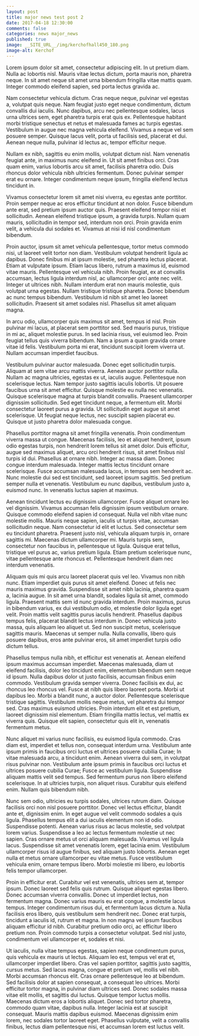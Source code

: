 ```yaml
---
layout: post
title: major news test post 2
date: 2017-04-18 12:30:00
comments: false
categories: news major_news
published: true
image: __SITE_URL__/img/kerchofhall450_180.png
image-alt: Kerchof
---
```


Lorem ipsum dolor sit amet, consectetur adipiscing elit. In ut pretium diam. Nulla ac lobortis nisl. Mauris vitae lectus dictum, porta mauris non, pharetra neque. In sit amet neque sit amet urna bibendum fringilla vitae mattis quam. Integer commodo eleifend sapien, sed porta lectus gravida ac.

<!--more-->

Nam consectetur vehicula dictum. Cras neque neque, pulvinar vel egestas a, volutpat quis neque. Nam feugiat justo eget neque condimentum, dictum convallis dui iaculis. Nunc dapibus, arcu nec pellentesque sodales, lacus urna ultrices sem, eget pharetra turpis erat quis ex. Pellentesque habitant morbi tristique senectus et netus et malesuada fames ac turpis egestas. Vestibulum in augue nec magna vehicula eleifend. Vivamus a neque vel sem posuere semper. Quisque lacus velit, porta ut facilisis sed, placerat et dui. Aenean neque nulla, pulvinar id lectus ac, tempor efficitur neque.

Nullam ex nibh, sagittis eu enim mollis, volutpat dictum nisl. Nam venenatis feugiat ante, in maximus nunc eleifend in. Ut sit amet finibus orci. Cras quam enim, varius lobortis arcu sit amet, facilisis pharetra odio. Duis rhoncus dolor vehicula nibh ultricies fermentum. Donec pulvinar semper erat eu ornare. Integer condimentum neque ipsum, fringilla eleifend lectus tincidunt in.

Vivamus consectetur lorem sit amet nisi viverra, eu egestas ante porttitor. Proin semper neque ac eros efficitur tincidunt at non dolor. Fusce bibendum ante erat, sed pretium ipsum auctor quis. Praesent eleifend tempor nisi et sollicitudin. Aenean eleifend tristique ipsum, a gravida turpis. Nullam quam mauris, sollicitudin in tempor sed, interdum non orci. Proin gravida enim velit, a vehicula dui sodales et. Vivamus at nisi id nisl condimentum bibendum.

Proin auctor, ipsum sit amet vehicula pellentesque, tortor metus commodo nisi, ut laoreet velit tortor non diam. Vestibulum volutpat hendrerit ligula ac dapibus. Donec finibus mi at ipsum molestie, sed pharetra lectus placerat. Etiam at vulputate ipsum. Etiam lacus libero, rutrum a maximus id, euismod vitae mauris. Pellentesque vel vehicula nibh. Proin feugiat, ex at convallis accumsan, lectus ligula interdum nisl, ac ullamcorper orci ante nec velit. Integer ut ultrices nibh. Nullam interdum erat non mauris molestie, quis volutpat urna egestas. Nullam tristique tristique pharetra. Donec bibendum ac nunc tempus bibendum. Vestibulum id nibh sit amet leo laoreet sollicitudin. Praesent sit amet sodales nisl. Phasellus sit amet aliquam magna.

In arcu odio, ullamcorper quis maximus sit amet, tempus id nisl. Proin pulvinar mi lacus, at placerat sem porttitor sed. Sed mauris purus, tristique in mi ac, aliquet molestie purus. In sed lacinia risus, vel euismod leo. Proin feugiat tellus quis viverra bibendum. Nam a ipsum a quam gravida ornare vitae id felis. Vestibulum porta mi erat, tincidunt suscipit lorem viverra ut. Nullam accumsan imperdiet faucibus.

Vestibulum pulvinar auctor malesuada. Donec eget sollicitudin turpis. Aliquam at sem vitae arcu mattis viverra. Aenean auctor porttitor nulla. Nullam ac magna ultricies, egestas ex ut, iaculis augue. Pellentesque non scelerisque lectus. Nam tempor justo sagittis iaculis lobortis. Ut posuere faucibus urna sit amet efficitur. Quisque molestie eu nulla nec venenatis. Quisque scelerisque magna at turpis blandit convallis. Praesent ullamcorper dignissim sollicitudin. Sed eget tincidunt neque, a fermentum elit. Morbi consectetur laoreet purus a gravida. Ut sollicitudin eget augue sit amet scelerisque. Ut feugiat neque lectus, nec suscipit sapien placerat eu. Quisque ut justo pharetra dolor malesuada congue.

Phasellus porttitor magna sit amet fringilla venenatis. Proin condimentum viverra massa ut congue. Maecenas facilisis, leo et aliquet hendrerit, ipsum odio egestas turpis, non hendrerit lorem tellus sit amet dolor. Duis efficitur, augue sed maximus aliquet, arcu orci hendrerit risus, sit amet finibus nisl turpis id dui. Phasellus at ornare nibh. Integer ac massa diam. Donec congue interdum malesuada. Integer mattis lectus tincidunt ornare scelerisque. Fusce accumsan malesuada lacus, in tempus sem hendrerit ac. Nunc molestie dui sed est tincidunt, sed laoreet ipsum sagittis. Sed pretium semper nulla et venenatis. Vestibulum eu nunc dapibus, vestibulum justo a, euismod nunc. In venenatis luctus sapien at maximus.

Aenean tincidunt lectus eu dignissim ullamcorper. Fusce aliquet ornare leo vel dignissim. Vivamus accumsan felis dignissim ipsum vestibulum ornare. Quisque commodo eleifend sapien id consequat. Nulla vel nibh vitae nunc molestie mollis. Mauris neque sapien, iaculis ut turpis vitae, accumsan sollicitudin neque. Nam consectetur id elit et luctus. Sed consectetur sem eu tincidunt pharetra. Praesent justo nisl, vehicula aliquam turpis in, ornare sagittis mi. Maecenas dictum ullamcorper mi. Mauris turpis sem, consectetur non faucibus in, pellentesque ut ligula. Quisque erat tellus, tristique vel purus ac, varius pretium ligula. Etiam pretium scelerisque nunc, vitae pellentesque ante rhoncus et. Pellentesque hendrerit diam nec interdum venenatis.

Aliquam quis mi quis arcu laoreet placerat quis vel leo. Vivamus non nibh nunc. Etiam imperdiet quis purus sit amet eleifend. Donec ut felis nec mauris maximus gravida. Suspendisse sit amet nibh lacinia, pharetra quam a, lacinia augue. In sit amet urna blandit, sodales ligula sit amet, commodo ligula. Praesent mattis sem id nunc gravida interdum. Proin maximus, purus in bibendum varius, ex dui vestibulum odio, et molestie dolor ligula eget velit. Proin mattis velit sagittis purus iaculis hendrerit. Phasellus dapibus tempus felis, placerat blandit lectus interdum in. Donec vehicula justo massa, quis aliquam leo aliquet ut. Sed non suscipit metus, scelerisque sagittis mauris. Maecenas ut semper nulla. Nulla convallis, libero quis posuere dapibus, eros ante pulvinar eros, sit amet imperdiet turpis odio dictum tellus.

Phasellus tempus nulla nibh, et efficitur est venenatis at. Aenean eleifend ipsum maximus accumsan imperdiet. Maecenas malesuada, diam ut eleifend facilisis, dolor leo tincidunt enim, elementum bibendum sem neque id ipsum. Nulla dapibus dolor ut justo facilisis, accumsan finibus enim commodo. Vestibulum gravida semper viverra. Donec facilisis ex dui, ac rhoncus leo rhoncus vel. Fusce at nibh quis libero laoreet porta. Morbi ut dapibus leo. Morbi a blandit nunc, a auctor dolor. Pellentesque scelerisque tristique sagittis. Vestibulum mollis neque metus, vel pharetra dui tempor sed. Cras maximus euismod ultricies. Proin interdum elit et est pretium, laoreet dignissim nisl elementum. Etiam fringilla mattis lectus, vel mattis ex viverra quis. Quisque elit sapien, consectetur quis elit in, venenatis fermentum metus.

Nunc aliquet mi varius nunc facilisis, eu euismod ligula commodo. Cras diam est, imperdiet et tellus non, consequat interdum urna. Vestibulum ante ipsum primis in faucibus orci luctus et ultrices posuere cubilia Curae; In vitae malesuada arcu, a tincidunt enim. Aenean viverra dui sem, in volutpat risus pulvinar non. Vestibulum ante ipsum primis in faucibus orci luctus et ultrices posuere cubilia Curae; Fusce ac vestibulum ligula. Suspendisse aliquam mattis velit sed tempus. Sed fermentum purus non libero eleifend scelerisque. In at ultricies turpis, non aliquet risus. Curabitur quis eleifend enim. Nullam quis bibendum nibh.

Nunc sem odio, ultricies eu turpis sodales, ultrices rutrum diam. Quisque facilisis orci non nisl posuere porttitor. Donec vel lectus efficitur, blandit ante et, dignissim enim. In eget augue vel velit commodo sodales a quis ligula. Phasellus tempus elit a dui iaculis elementum non id odio. Suspendisse potenti. Aenean varius risus ac lacus molestie, sed volutpat lorem varius. Suspendisse a leo ac lectus fermentum molestie ut nec sapien. Cras ornare metus ut orci aliquam malesuada. Vivamus vel ligula lacus. Suspendisse sit amet venenatis lorem, eget lacinia enim. Vestibulum ullamcorper risus id augue finibus, sed aliquam justo lobortis. Aenean eget nulla et metus ornare ullamcorper eu vitae metus. Fusce vestibulum vehicula enim, ornare tempus libero. Morbi molestie mi libero, eu lobortis felis tempor ullamcorper.

Proin in efficitur erat. Curabitur vel est venenatis, ultrices sem at, tempor ipsum. Donec laoreet sed felis quis rutrum. Quisque aliquet egestas libero. Donec accumsan viverra convallis. Donec ut imperdiet lectus, non fermentum magna. Donec varius mauris eu erat congue, a molestie lacus tempus. Integer condimentum risus dui, et fermentum lacus dictum a. Nulla facilisis eros libero, quis vestibulum sem hendrerit nec. Donec erat turpis, tincidunt a iaculis id, rutrum et magna. In non magna vel ipsum faucibus aliquam efficitur id nibh. Curabitur pretium odio orci, ac efficitur libero pretium non. Proin commodo turpis a consectetur volutpat. Sed nisl justo, condimentum vel ullamcorper et, sodales et nisi.

Ut iaculis, nulla vitae tempus egestas, sapien neque condimentum purus, quis vehicula ex mauris ut lectus. Aliquam leo est, tempus vel erat et, ullamcorper imperdiet libero. Cras vel sapien porttitor, sagittis justo sagittis, cursus metus. Sed lacus magna, congue et pretium vel, mollis vel nibh. Morbi accumsan rhoncus elit. Cras ornare pellentesque leo at bibendum. Sed facilisis dolor at sapien consequat, a consequat leo ultrices. Morbi efficitur tortor magna, in pulvinar diam ultrices sed. Donec sodales massa vitae elit mollis, et sagittis dui luctus. Quisque tempor luctus mollis. Maecenas dictum eros a lobortis aliquet. Donec sed tortor pharetra, commodo quam vitae, dapibus nulla. Integer lacinia est at suscipit consequat. Mauris mattis dapibus euismod. Maecenas dignissim enim lorem, nec sodales tortor laoreet eget. Phasellus vulputate, velit a convallis finibus, lectus diam pellentesque nisi, et accumsan lorem est luctus velit.
